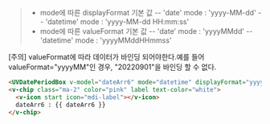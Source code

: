 > - mode에 따른 displayFormat 기본 값
> -- 'date' mode : 'yyyy-MM-dd'
> -- 'datetime' mode : 'yyyy-MM-dd HH:mm:ss'
> - mode에 따른 valueFormat 기본 값
> -- 'date' mode : 'yyyyMMdd'
> -- 'datetime' mode : 'yyyyMMddHHmmss'

[주의] valueFormat에 따라 데이터가 바인딩 되어야한다.예를 들어 valueFormat="yyyyMM"인 경우, "20220901"을 바인딩 할 수 없다.

```html
<UVDatePeriodBox v-model="dateArr6" mode="datetime" displayFormat="yyyy/MM/dd" valueFormat="yyyyMMdd" />
<v-chip class="ma-2" color="pink" label text-color="white">
  <v-icon start icon="mdi-label"></v-icon>
  dateArr6 : {{ dateArr6 }}
</v-chip>
```
